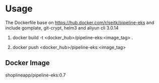 # Usage

The Dockerfile base on https://hub.docker.com/r/seitk/pipeline-eks and include gomplate, git-crypt, helm3 and aliyun cli 3.0.14

1. docker build -t <docker_hub>/pipeline-eks:<image_tag> .

2. docker push <docker_hub>/pipeline-eks:<image_tag>

## Docker Image

shoplineapp/pipeline-eks:0.7
